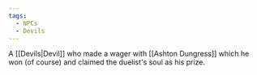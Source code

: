```yaml
---
tags:
  - NPCs
  - Devils
---
```

A [[Devils|Devil]] who made a wager with [[Ashton Dungress]] which he won (of course) and claimed the duelist's soul as his prize.